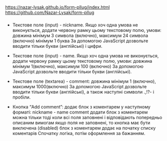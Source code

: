 https://nazar-lysak.github.io/form-pllug/index.html
https://github.com/Nazar-Lysak/form-pllug
###
* Текстове поле (input) - nickname. Якщо хоч одна умова не виконується, додати червону рамку цьому текстовому полю, умови:
довжина мінімум 3 символа (включно), максимум 24 символа (включно)
мінімум 1 буква
За допомогою JavaScript дозвольте вводити тільки букви (англійські)  і цифри.

* Текстове поле (input) - name. Якщо хоч одна умова не виконується, додати червону рамку цьому текстовому полю, умови:
довжина мінімум 1(включно), максимум 100 (включно)
За допомогою JavaScript дозвольте вводити тільки букви (англійські).

* Текстове поле (textarea) - comment:
довжина мінімум 1 (включно),  максимум 1000(включно)
За допомогою JavaScript дозвольте вводити тільки букви (англійські), а також наступні символи .,!?- і пробіли.

* Кнопка “Add comment”:
додає блок з коментарем у наступному форматі:
	nickname - name
	comment
додати блок з коментарем можна тільки тоді коли всі поля заповнені і відповідають попередньо описаним вимогам
якщо поля не заповнені, то кнопка має бути виключена (disabled)
блок з коментарем додає на початку списку коментарів
Спочатку логіка, потім оформлення за бажанням.
